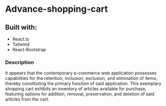 # Advance-shopping-cart

## Built with:
- React.ts
- Tailwind
- React-Bootstrap

### Description
It appears that the contemporary e-commerce web application possesses capabilities for the retention, inclusion, exclusion, and elimination of items, thereby constituting the primary function of said application. This exemplary shopping cart exhibits an inventory of articles available for purchase, featuring options for addition, removal, preservation, and deletion of said articles from the cart.
